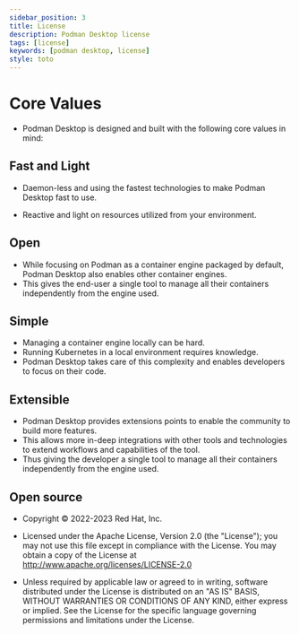 ```yaml
---
sidebar_position: 3
title: License
description: Podman Desktop license
tags: [license]
keywords: [podman desktop, license]
style: toto
---
```


# <icon icon="fa-solid fa-heart" size="6x" /> Core Values

- Podman Desktop is designed and built with the following core values in mind:

## <icon icon="fa-solid fa-bolt" size="4x" /> Fast and Light

- Daemon-less and using the fastest technologies to make Podman Desktop fast to use.

- Reactive and light on resources utilized from your environment.

## <icon icon="fa-solid fa-lock-open" size="4x" /> Open

- While focusing on Podman as a container engine packaged by default, Podman Desktop also enables other container engines.
- This gives the end-user a single tool to manage all their containers independently from the engine used.

## <icon icon="fa-solid fa-gauge-simple-high" size="4x" /> Simple

- Managing a container engine locally can be hard.
- Running Kubernetes in a local environment requires knowledge.
- Podman Desktop takes care of this complexity and enables developers to focus on their code.

## <icon icon="fa-solid fa-puzzle-piece" size="4x" /> Extensible

- Podman Desktop provides extensions points to enable the community to build more features.
- This allows more in-deep integrations with other tools and technologies to extend workflows and capabilities of the tool.
- Thus giving the developer a single tool to manage all their containers independently from the engine used.

## <icon icon="fa-brands fa-osi" size="4x" /> Open source

- Copyright © 2022-2023 Red Hat, Inc.

- Licensed under the Apache License, Version 2.0 (the "License"); you may not use this file except in compliance with the License.
  You may obtain a copy of the License at http://www.apache.org/licenses/LICENSE-2.0

- Unless required by applicable law or agreed to in writing, software distributed under the License is distributed on an "AS IS" BASIS, WITHOUT WARRANTIES OR CONDITIONS OF ANY KIND, either express or implied.
  See the License for the specific language governing permissions and limitations under the License.
